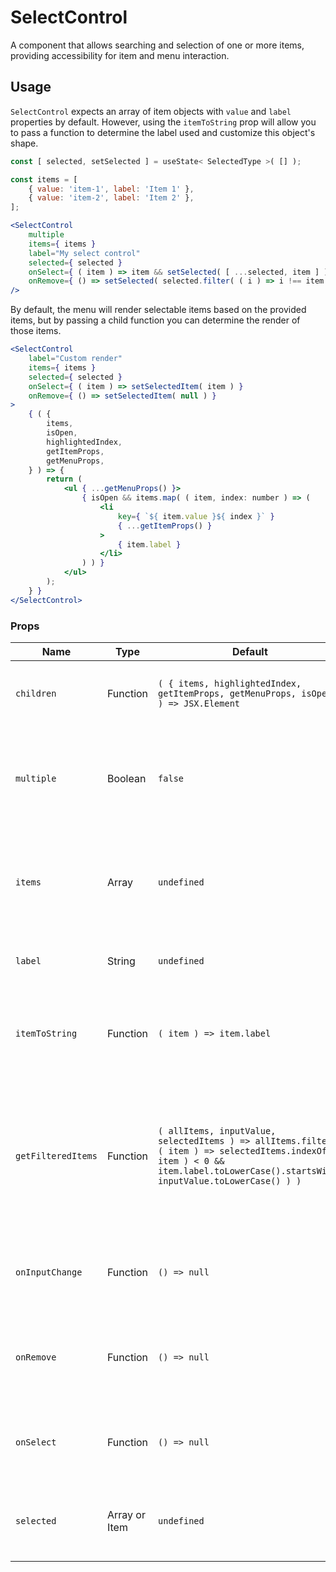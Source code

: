 SelectControl
===

A component that allows searching and selection of one or more items, providing accessibility for item and menu interaction.

## Usage

`SelectControl` expects an array of item objects with `value` and `label` properties by default.  However, using the `itemToString` prop will allow you to pass a function to determine the label used and customize this object's shape.

```jsx
const [ selected, setSelected ] = useState< SelectedType >( [] );

const items = [
	{ value: 'item-1', label: 'Item 1' },
	{ value: 'item-2', label: 'Item 2' },
];

<SelectControl
    multiple
    items={ items }
    label="My select control"
    selected={ selected }
    onSelect={ ( item ) => item && setSelected( [ ...selected, item ] ) }
    onRemove={ () => setSelected( selected.filter( ( i ) => i !== item ) ) }
/>
```

By default, the menu will render selectable items based on the provided items, but by passing a child function you can determine the render of those items.

```jsx
<SelectControl
    label="Custom render"
    items={ items }
    selected={ selected }
    onSelect={ ( item ) => setSelectedItem( item ) }
    onRemove={ () => setSelectedItem( null ) }
>
    { ( {
        items,
        isOpen,
        highlightedIndex,
        getItemProps,
        getMenuProps,
    } ) => {
        return (
            <ul { ...getMenuProps() }>
                { isOpen && items.map( ( item, index: number ) => (
                    <li 
                        key={ `${ item.value }${ index }` }
                        { ...getItemProps() }
                    >
                        { item.label }
                    </li>
                ) ) }
            </ul>
        );
    } }
</SelectControl>
```

### Props

Name | Type | Default | Description
--- | --- | --- | ---
`children` | Function | `( { items, highlightedIndex, getItemProps, getMenuProps, isOpen } ) => JSX.Element` | A function that renders the menu and menu items
`multiple` | Boolean | `false` | Whether the input should allow multiple selections or a single selection
`items` | Array | `undefined` | The items used in the dropdown as an array of objects with `value` and `label` properties
`label` | String | `undefined` | A string shown above the input
`itemToString` | Function | `( item ) => item.label` | A function used to determine how a selected item should be shown
`getFilteredItems` | Function | `( allItems, inputValue, selectedItems ) => allItems.filter( ( item ) => selectedItems.indexOf( item ) < 0 && item.label.toLowerCase().startsWith( inputValue.toLowerCase() ) )` | A function to determine how items should be filtered based on user input and previously selected items
`onInputChange` | Function | `() => null` | A callback that fires when the user input has changed
`onRemove` | Function | `() => null` | A callback that fires when a selected item has been removed
`onSelect` | Function | `() => null` | A callback that fires when an item has been selected
`selected` | Array or Item | `undefined` | An array of selected items or a single selected item

